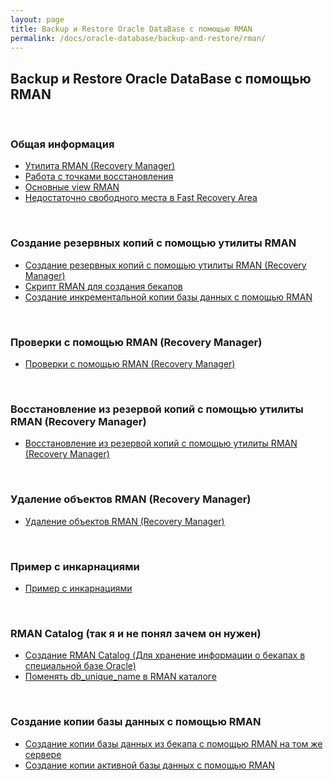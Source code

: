 ```yaml
---
layout: page
title: Backup и Restore Oracle DataBase с помощью RMAN
permalink: /docs/oracle-database/backup-and-restore/rman/
---
```



## Backup и Restore Oracle DataBase с помощью RMAN

<br/>

### Общая информация

<ul>
    <li>
        <a href="/docs/oracle-database/backup-and-restore/rman/about-oracle-rman/">Утилита RMAN (Recovery Manager)</a>
    </li>
    <li>
        <a href="/docs/oracle-database/backup-and-restore/rman/restore-points/">Работа с точками восстановления</a>
    </li>
    <li>
        <a href="/docs/oracle-database/backup-and-restore/rman/rman-view/"> Основные view RMAN</a>
    </li>
    <li>
        <a href="/docs/oracle-database/backup-and-restore/rman/low-space-in-fra/">Недостаточно свободного места в Fast Recovery Area</a>
    </li>
</ul>



<br/>

### Создание резервных копий с помощью утилиты RMAN



<ul>
    <li>
        <a href="/docs/oracle-database/backup-and-restore/rman/oracle-rman-backup/">Создание резервных копий с помощью утилиты RMAN (Recovery Manager)</a>
    </li>
    <li>
        <a href="/docs/oracle-database/backup-and-restore/rman/oracle_rman_scripts_example/">Скрипт RMAN для создания бекапов</a>
    </li>
    <li>
        <a href="/docs/oracle-database/backup-and-restore/rman/incremental-backup/">Создание инкрементальной копии базы данных с помощью RMAN</a>
    </li>
</ul>

<br/>

###  Проверки с помощью RMAN (Recovery Manager)

<ul>
    <li>
        <a href="/docs/oracle-database/backup-and-restore/rman/oracle-rman-check/">Проверки с помощью RMAN (Recovery Manager)</a>
    </li>
</ul>

<br/>

### Восстановление из резервой копий с помощью утилиты RMAN (Recovery Manager)

<ul>
    <li>
        <a href="/docs/oracle-database/backup-and-restore/rman/oracle-rman-restore-and-recover/">Восстановление из резервой копий с помощью утилиты RMAN (Recovery Manager)</a>
    </li>
</ul>


<br/>

### Удаление объектов RMAN (Recovery Manager)

<ul>
    <li>
        <a href="/docs/oracle-database/backup-and-restore/rman/oracle-rman-delete/">Удаление объектов RMAN (Recovery Manager)</a>
    </li>
</ul>


<br/>

### Пример с инкарнациями

<ul>
    <li>
        <a href="/docs/oracle-database/backup-and-restore/rman/rman-incarnations-sample/">Пример с инкарнациями</a>
    </li>
</ul>


<br/>

### RMAN Catalog (так я и не понял зачем он нужен)

<ul>
    <li>
        <a href="/docs/oracle-database/backup-and-restore/rman/rman-catalog-installation/">Создание RMAN Catalog (Для хранение информации о бекапах в специальной базе Oracle)</a>
    </li>
    <li>
        <a href="/docs/oracle-database/backup-and-restore/rman/change-db-unique-name-in-catalog/">Поменять db_unique_name в RMAN каталоге</a>
    </li>
</ul>



<br/>

### Создание копии базы данных с помощью RMAN

<ul>
    <li>
        <a href="/docs/oracle-database/backup-and-restore/rman/duplicate-database/">Создание копии базы данных из бекапа с помощью RMAN на том же сервере</a>
    </li>
    <li>
        <a href="/docs/oracle-database/backup-and-restore/rman/duplicate-active-database/">Создание копии активной базы данных с помощью RMAN</a>
    </li>



</ul>
